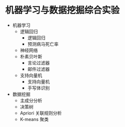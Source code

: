 # 机器学习与数据挖掘综合实验

- 机器学习
  - 逻辑回归
    - 逻辑回归
    - 预测病马死亡率
  - 神经网络
  - 朴素贝叶斯
    - 言论过滤器
    - 邮件过滤器
  - 支持向量机
    - 支持向量机
    - 手写体识别
- 数据挖掘
  - 主成分分析
  - 决策树
  - Apriori 关联规则分析
  - K-means 聚类